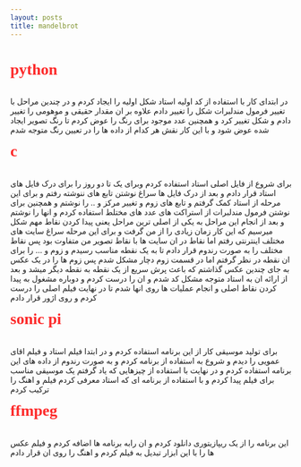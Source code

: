 ```yaml
---
layout: posts
title: mandelbrot
---
```


<h1 style="color: #fd2b2b;  font-family: roman;"> python </h1>
<p style="float:right"> در ابتدای کار با استفاده از کد اولیه استاد شکل اولیه را ایجاد کردم و در چندین مراحل با تغییر فرمول مندلبرات شکل را تغییر دادم علاوه بر ان مقدار حقیقی و موهومی را تغییر دادم و شکل تغییر کرد و همچنین عدد موجود  برای رنگ را عوض کردم تا رنگ تصویر ایجاد شده عوض شود و با این کار نقش هر کدام از داده ها را در تعیین رنگ متوجه شدم </p> 
<h1 style="color: #fd2b2b;  font-family: roman;"> c </h1>
<p style="float:right"> برای شروع از فایل اصلی استاد استفاده کردم وبرای یک تا دو روز را برای درک فایل های استاد قرار دادم و بعد از درک فایل ها سراغ نوشتن تابع های ننوشته رفتم و برای این مرحله از استاد کمک گرفتم و تابع های زوم و تغییر مرکز و .. را نوشتم و همچنین برای نوشتن فرمول مندلبرات از استراکت های عدد های مختلط استفاده کردم و انها را نوشتم و بعد از انجام این مراحل به یکی  از اصلی ترین مراحل یعنی پیدا کردن نقاط مهم شکل میرسیم که این کار زمان زیادی را از من گرفت و برای این مرحله سراغ سایت های مختلف اینترنتی رفتم اما نقاط در ان سایت ها با نقاط تصویر من متفاوت بود پس نقاط مختلف را به صورت رندوم قرار دادم تا به یک نقطه مناسب رسیدم و زوم و ... را برای ان نقطه در نظر گرفتم اما در قسمت زوم دچار مشکل شدم پس زوم ها را در یک عکس به جای چندین عکس گذاشتم که باعث پرش سریع از یک نقطه به نقطه دیگر میشد و بعد از ارائه ان به استاد متوجه مشکل کد شدم و ان را درست کردم و دوباره مشغول به پیدا کردن نقاط اصلی و انجام عملیات ها روی انها شدم تا در نهایت فیلم اصلی را درست کردم و روی اژور قرار دادم</p> 
<h1 style="color: #fd2b2b;  font-family: roman;"> sonic pi </h1>
<p style="float:right"> برای تولید موسیقی کار از این برنامه استفاده کردم و در ابتدا فیلم استاد و فیلم اقای عمویی را دیدم و شروع به استفاده از برنامه کردم و به صورت رندوم از داده های این برنامه استفاده کردم و در نهایت با استفاده از چیزهایی که یاد گرفتم یک موسیقی مناسب برای فیلم پیدا کردم و با استفاده از برنامه ای که استاد معرفی کردم فیلم و اهنگ را ترکیب کردم </p>

<h1 style="color: #fd2b2b;  font-family: roman;"> ffmpeg </h1>
<p style="float:right"> این برنامه را از یک ریپازیتوری دانلود کردم و ان رابه برنامه ها اضافه کردم و فیلم عکس ها را با این ابزار تبدیل به فیلم کردم و اهنگ را روی ان قرار دادم </p>